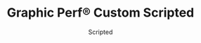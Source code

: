 ---
title: "Graphic Perf® Custom Scripted"
image_primary: "img/Arktura-Graphic-Perf-Confidential-New-York_WEB_1-1600x1078.jpg"
image_secondary: "img/Arktura-Graphic-Perf-Exterior-Tysons-VA_WEB_1-scaled.jpg"
description: "Graphic%20Perf%AE%20Scripted%20is%20a%20tool%20for%20drawing%20in%20metal.%20Arktura%u2019s%20in-house%20team%20has%20created%20software%20to%20fuel%20designers%u2019%20and%20architects%u2019%20creative%20sensibilities%2C%20and%20our%20advanced%20manufacturing%20technology%20provides%20the%20flexibility%20to%20execute%20any%20design.%20With%20Graphic%20Perf%AE%20Scripted%2C%20create%20a%20pattern%20and%20shape%20the%20identity%20of%20your%20space.%20%A0"
designer: "Arktura"
subtitle: "Scripted"
href: "https://arktura.com/product/graphic-perf-scripted-pattern/"
tags: 
  - "arktura"
  - "Acoustic"
  - "Ceiling Panels"
  - "Exterior Systems"
  - "Lighting"
  - "Wall Panels"
  - "wall-panels"
category: "wall-panels"
manufacturer: "Arktura"
slug: "/manufacturers/arktura/wall-panels/arktura-graphic-perf-custom-scripted"
---